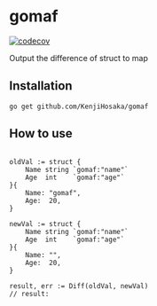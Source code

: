 # gomaf
[![codecov](https://codecov.io/github/KenjiHosaka/gomaf/graph/badge.svg?token=GTJQU8G30F)](https://codecov.io/github/KenjiHosaka/gomaf)

Output the difference of struct to map

## Installation
```
go get github.com/KenjiHosaka/gomaf
```

## How to use
```golang

oldVal := struct {
    Name string `gomaf:"name"`
    Age  int    `gomaf:"age"`
}{
	Name: "gomaf",
    Age:  20,
}

newVal := struct {
    Name string `gomaf:"name"`
    Age  int    `gomaf:"age"`
}{
    Name: "",
    Age:  20,
}

result, err := Diff(oldVal, newVal)
// result:

```